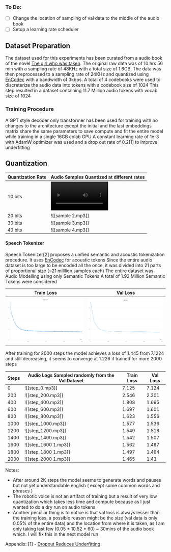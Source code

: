 ### To Do:
- [ ] Change the location of sampling of val data to the middle of the audio book
- [ ] Setup a learning rate scheduler
## Dataset Preparation
The dataset used for this experiments has been curated from a audio book of the novel [The girl who was taken](https://www.youtube.com/watch?v=8eez1QIKrp4). The original raw data was of 10 hrs 56 min with a sampling rate of 48KHz with a total size of 1.6GB. The data was then preprocessed to a sampling rate of 24KHz and quantized using [EnCodec](https://github.com/facebookresearch/encodec) with a bandwidth of 3kbps. A total of 4 codebooks were used to discreterize the audio data into tokens with a codebook size of 1024
This step resulted in a dataset containing 11.7 Million audio tokens with vocab size of 1024
### Training Procedure
A GPT style decoder only transformer has been used for training with no changes to the architecture except the initial and the last embeddings matrix share the same parameters to save compute and fit the entire model while training in a single 16GB colab GPU
A constant learning rate of 1e-3 with AdamW optimizer was used and a drop out rate of 0.2[1] to improve underfitting
## Quantization


| Quantization Rate | Audio Samples Quantized at different rates |
| ----------------- | ------------------------------------------ |
| 10 bits           | <video src='./assets/sample.mp3' width=180/>                           |
| 20 bits           | ![[sample 2.mp3]]                          |
| 30 bits           | ![[sample 3.mp3]]                          |
| 40 bits           | ![[sample 4.mp3]]                          |

#### Speech Tokenizer
Speech Tokenizer[2] proposes a unified semantic and acoustic tokenization procedure.
It uses [EnCodec](https://github.com/facebookresearch/encodec) for acoustic tokens 
Since the entire audio dataset is too large to be encoded all the once, it was divided into 21 parts of proportional size (~21 milllion samples each)
The entire dataset was
Audio Modelling using only Semantic Tokens
A total of 1.92 Million Semantic Tokens were considered

| Train Loss                           | Val Loss                             |
| ------------------------------------ | ------------------------------------ |
| ![train_loss](./assets/train_loss.png) | ![val_loss](./assets/val_loss.png) |

After training for 2000 steps the model achieves a loss of 1.445 from 7.1224 and still decreasing, it seems to converge at 1.226 if trained for more 2000 steps

| Steps | Audio Logs Sampled randomly from the Val Dataset | Train Loss | Val Loss |
| ----- | ------------------------------------------------ | ---------- | -------- |
| 0     | ![[step_0.mp3]]                                  | 7.125      | 7.124    |
| 200   | ![[step_200.mp3]]                                | 2.546      | 2.301    |
| 400   | ![[step_400.mp3]]                                | 1.808      | 1.695    |
| 600   | ![[step_600.mp3]]                                | 1.697      | 1.601    |
| 800   | ![[step_800.mp3]]                                | 1.623      | 1.556    |
| 1000  | ![[step_1000.mp3]]                               | 1.577      | 1.536    |
| 1200  | ![[step_1200.mp3]]                               | 1.549      | 1.518    |
| 1400  | ![[step_1400.mp3]]                               | 1.542      | 1.507    |
| 1600  | ![[step_1600 1.mp3]]                             | 1.562      | 1.487    |
| 1800  | ![[step_1800 1.mp3]]                             | 1.497      | 1.464    |
| 2000  | ![[step_2000 1.mp3]]                             | 1.465      | 1.43     |
Notes:
- After around 2K steps the model seems to generate words and pauses but not yet understandable english ( except some common words and phrases )
- The robotic voice is not an artifact of training but a result of very low quantization which takes less time and compute because as I just wanted to do a dry run on audio tokens
- Another peculiar thing is to notice is that val loss is always lesser than the training loss, a possible reason might be the size (val data is only 0.05% of the entire data) and the location from where it is taken, as I am only taking last few (0.05 * 10.52 * 60) ~ 30mins of the audio book which. I will fix this in the next model run

Appendix:
[1] - [Dropout Reduces Underfitting](https://arxiv.org/abs/2303.01500)